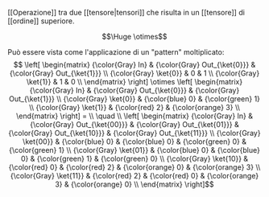 [[Operazione]] tra due [[tensore|tensori]] che risulta in un [[tensore]] di [[ordine]] superiore.

$$\Huge \otimes$$

Può essere vista come l'applicazione di un "pattern" moltiplicato:
$$
\left[ \begin{matrix} 
	{\color{Gray} In} & {\color{Gray} Out_{\ket{0}}} & {\color{Gray} Out_{\ket{1}}} \\
	{\color{Gray} \ket{0}} & 0 & 1 \\ 
	{\color{Gray} \ket{1}} & 1 & 0 \\ 
\end{matrix} \right]
\otimes
\left[ \begin{matrix} 
	{\color{Gray} In} & {\color{Gray} Out_{\ket{0}}} & {\color{Gray} Out_{\ket{1}}} \\
	{\color{Gray} \ket{0}} & {\color{blue} 0} & {\color{green} 1} \\
	{\color{Gray} \ket{1}} & {\color{red} 2} & {\color{orange} 3} \\
\end{matrix} \right] 
= \\
\quad \\ \left[ \begin{matrix} {\color{Gray} In} & {\color{Gray} Out_{\ket{00}}} & {\color{Gray} Out_{\ket{01}}} & {\color{Gray} Out_{\ket{10}}} & {\color{Gray} Out_{\ket{11}}} \\ {\color{Gray} \ket{00}} & {\color{blue} 0} & {\color{blue} 0} & {\color{green} 0} & {\color{green} 1} \\ {\color{Gray} \ket{01}} & {\color{blue} 0} & {\color{blue} 0} & {\color{green} 1} & {\color{green} 0} \\ {\color{Gray} \ket{10}} & {\color{red} 0} & {\color{red} 2} & {\color{orange} 0} & {\color{orange} 3} \\ {\color{Gray} \ket{11}} & {\color{red} 2} & {\color{red} 0} & {\color{orange} 3} & {\color{orange} 0} \\ \end{matrix} \right]$$
